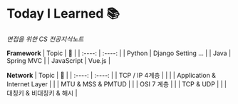 # Today I Learned 📚

_면접을 위한 CS 전공지식노트_

**Framework**
| Topic | 🏡 |
| :----: | :----: |
| Python | Django Setting ... |
| Java | Spring MVC |
| JavaScript | Vue.js |

**Network**
| Topic | 📖 |
| :----: | :----: |
| TCP / IP 4계층 | |
| | Application & Internet Layer |
| | MTU & MSS & PMTUD |
| | OSI 7 계층 |
| | TCP & UDP |
| | 대칭키 & 비대칭키 & 해시 |
